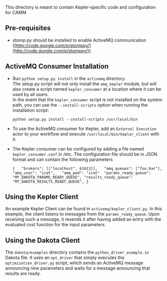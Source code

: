 This directory is meant to contain Kepler-specific code and configuration for CAMM

## Pre-requisites
- stomp.py should be installed to enable ActiveMQ communication ([http://code.google.com/p/stomppy/](http://code.google.com/p/stomppy/))
	 
## ActiveMQ Consumer Installation
- Run `python setup.py install` in the `activemq` directory.  
The setup.py script will not only install the `amq_kepler` module, but will
also create a script named `kepler_consumer` at a location where it can be
used by all users.  
In the event that the `kepler_consumer` script is not installed on the
system path, you can use the `--install-scripts` option when running 
the installation script:
 
	`python setup.py install --install-scripts /usr/local/bin`
 
- To use the ActiveMQ consumer for Kepler, add an `External Execution` actor
to your workflow and execute `/usr/local/bin/kepler_client` with it.
 
- The Kepler consumer can be configured by adding a file named
`kepler_consumer.conf` in /etc.
The configuration file should be in JSON format and can contain the
following parameters
 

	`
	{  
		"brokers": [["localhost", 61613]],  
		"amq_queues": ["foo.bar"],   
		"amq_user": "icat",  
 		"amq_pwd": "icat" 
 		"params_ready_queue": "MY_DAKOTA_PARAMS_READY_QUEUE",
 		"results_ready_queue": "MY_DAKOTA_RESULTS_READY_QUEUE",
	}
	`
 
## Using the Kepler Client
An example Kepler Client can be found in `activemq/kepler_client.py`.
In this example, the client listens to messages from the `params_ready_queue`.
Upon receiving such a message, it resends it after having added an entry
with the evaluated cost function for the input parameters.

## Using the Dakota Client
The `dakota/examples` directory contains the `python_driver_example.in` Dakota file.
It uses an `opt_driver` that simply executes the `optimization_driver.py` script,
which sends an ActiveMQ message announcing new parameters and waits for a
message announcing that results are ready.


